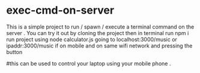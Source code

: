 # exec-cmd-on-server

This is a simple project to run / spawn / execute a terminal command on the server .
You can try it out by cloning the project
then in terminal run npm i
run project using node calculator.js
going to localhost:3000/music or ipaddr:3000/music if on mobile and on same wifi network
and pressing the button

#this can be used to control your laptop using your mobile phone .
